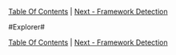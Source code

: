 [Table Of Contents](/#toc) | [Next - Framework Detection](/framework-detection/)

#Explorer#

[Table Of Contents](/#toc) | [Next - Framework Detection](/framework-detection/)